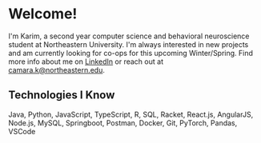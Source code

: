 # Welcome!

I'm Karim, a second year computer science and behavioral neuroscience student at Northeastern University. I'm always interested in new projects and am currently looking for co-ops for this upcoming Winter/Spring. Find more info about me on <a href="https://www.linkedin.com/in/karim-camara-9897462a4/">LinkedIn</a> or reach out at camara.k@northeastern.edu.

## Technologies I Know

Java, Python, JavaScript, TypeScript, R,  SQL, Racket, React.js, AngularJS, Node.js, MySQL, Springboot, Postman, Docker, Git, PyTorch, Pandas, VSCode


